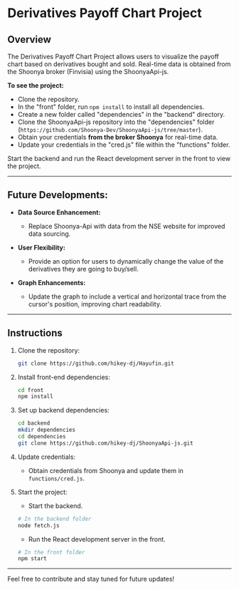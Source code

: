 # Derivatives Payoff Chart Project

## Overview

The Derivatives Payoff Chart Project allows users to visualize the payoff chart based on derivatives bought and sold. Real-time data is obtained from the Shoonya broker (Finvisia) using the ShoonyaApi-js.

**To see the project:**
- Clone the repository.
- In the "front" folder, run `npm install` to install all dependencies.
- Create a new folder called "dependencies" in the "backend" directory.
- Clone the ShoonyaApi-js repository into the "dependencies" folder (`https://github.com/Shoonya-Dev/ShoonyaApi-js/tree/master`).
- Obtain your credentials **from the broker Shoonya** for real-time data.
- Update your credentials in the "cred.js" file within the "functions" folder.

Start the backend and run the React development server in the front to view the project.

---

## Future Developments:

- **Data Source Enhancement:**
  - Replace Shoonya-Api with data from the NSE website for improved data sourcing.

- **User Flexibility:**
  - Provide an option for users to dynamically change the value of the derivatives they are going to buy/sell.

- **Graph Enhancements:**
  - Update the graph to include a vertical and horizontal trace from the cursor's position, improving chart readability.

---

## Instructions

1. Clone the repository:

    ```bash
    git clone https://github.com/hikey-dj/Hayufin.git
    ```

2. Install front-end dependencies:

    ```bash
    cd front
    npm install
    ```

3. Set up backend dependencies:

    ```bash
    cd backend
    mkdir dependencies
    cd dependencies
    git clone https://github.com/hikey-dj/ShoonyaApi-js.git
    ```

4. Update credentials:

    - Obtain credentials from Shoonya and update them in `functions/cred.js`.

5. Start the project:

    - Start the backend.
    
    ```bash
    # In the backend folder
    node fetch.js
    ```

    - Run the React development server in the front.

    ```bash
    # In the front folder
    npm start
    ```

---

Feel free to contribute and stay tuned for future updates!
